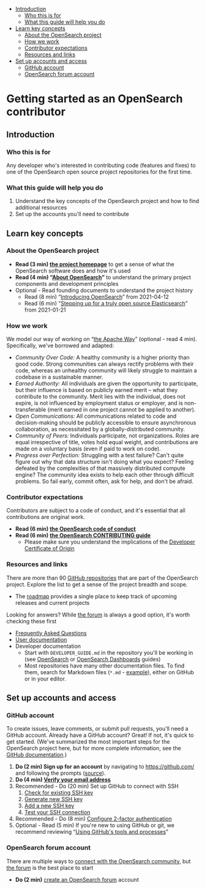 - [Introduction](#introduction)
  - [Who this is for](#who-this-is-for)
  - [What this guide will help you do](#what-this-guide-will-help-you-do)
- [Learn key concepts](#learn-key-concepts)
  - [About the OpenSearch project](#about-the-opensearch-project)
  - [How we work](#how-we-work)
  - [Contributor expectations](#contributor-expectations)
  - [Resources and links](#resources-and-links)
- [Set up accounts and access](#set-up-accounts-and-access)
  - [GitHub account](#github-account)
  - [OpenSearch forum account](#opensearch-forum-account)

# Getting started as an OpenSearch contributor

## Introduction

### Who this is for

Any developer who's interested in contributing code (features and fixes) to one of the OpenSearch open source project repositories for the first time.

### What this guide will help you do

1. Understand the key concepts of the OpenSearch project and how to find additional resources
2. Set up the accounts you'll need to contribute

## Learn key concepts

### About the OpenSearch project

- **Read (3 min) [the project homepage](https://opensearch.org/)** to get a sense of what the OpenSearch software does and how it's used
- **Read (4 min) “[About OpenSearch](https://opensearch.org/about.html)”** to understand the primary project components and development principles
- Optional - Read founding documents to understand the project history
  - Read (8 min) “[Introducing OpenSearch](https://aws.amazon.com/blogs/opensource/introducing-opensearch/)” from 2021-04-12
  - Read (6 min) “[Stepping up for a truly open source Elasticsearch](https://aws.amazon.com/blogs/opensource/stepping-up-for-a-truly-open-source-elasticsearch/)” from 2021-01-21

### How we work

We model our way of working on “[the Apache Way](https://apache.org/theapacheway)” (optional - read 4 min). Specifically, we've borrowed and adapted:

- *Community Over Code:* A healthy community is a higher priority than good code. Strong communities can always rectify problems with their code, whereas an unhealthy community will likely struggle to maintain a codebase in a sustainable manner.
- *Earned Authority:* All individuals are given the opportunity to participate, but their influence is based on publicly earned merit – what they contribute to the community. Merit lies with the individual, does not expire, is not influenced by employment status or employer, and is non-transferable (merit earned in one project cannot be applied to another).
- *Open Communications:* All communications related to code and decision-making should be publicly accessible to ensure asynchronous collaboration, as necessitated by a globally-distributed community.
- *Community of Peers:* Individuals participate, not organizations. Roles are equal irrespective of title, votes hold equal weight, and contributions are made on a voluntary basis (even if paid to work on code).
- *Progress over Perfection:* Struggling with a test failure? Can't quite figure out why that data structure isn't doing what you expect? Feeling defeated by the complexities of that massively distributed compute engine? The community idea exists to help each other through difficult problems. So fail early, commit often, ask for help, and don't be afraid.

### Contributor expectations

Contributors are subject to a code of conduct, and it's essential that all contributions are original work.

- **Read (6 min) [the OpenSearch code of conduct](https://opensearch.org/codeofconduct.html)**
- **Read (6 min) [the OpenSearch CONTRIBUTING guide](https://github.com/opensearch-project/.github/blob/main/CONTRIBUTING.md)**
  - Please make sure you understand the implications of the [Developer Certificate of Origin](https://github.com/opensearch-project/.github/blob/main/CONTRIBUTING.md#developer-certificate-of-origin)

### Resources and links

There are more than 90 [GitHub repositories](https://github.com/orgs/opensearch-project/repositories?q=&type=public&language=&sort=) that are part of the OpenSearch project. Explore the list to get a sense of the project breadth and scope.

- The [roadmap](https://github.com/orgs/opensearch-project/projects/1) provides a single place to keep track of upcoming releases and current projects

Looking for answers? While [the forum](https://forum.opensearch.org/) is always a good option, it's worth checking these first

- [Frequently Asked Questions](https://opensearch.org/faq)
- [User documentation](https://opensearch.org/docs/latest/)
- Developer documentation
  - Start with `DEVELOPER_GUIDE.md` in the repository you'll be working in (see [OpenSearch](https://github.com/opensearch-project/OpenSearch/blob/main/DEVELOPER_GUIDE.md) or [OpenSearch Dashboards](https://github.com/opensearch-project/OpenSearch-Dashboards/blob/main/DEVELOPER_GUIDE.md) guides)
  - Most repositories have many other documentation files. To find them, search for Markdown files (`*.md` - [example](https://github.com/search?q=repo%3Aopensearch-project%2FOpenSearch-Dashboards+language%3AMarkdown&type=code&l=Markdown)), either on GitHub or in your editor.

## Set up accounts and access

### GitHub account

To create issues, leave comments, or submit pull requests, you'll need a GitHub account. Already have a GitHub account? Great! If not, it's quick to get started. (We've summarized the most important steps for the OpenSearch project here, but for more complete information, see the [GitHub documentation](https://docs.github.com/en/get-started/onboarding/getting-started-with-your-github-account).)

1. **Do (2 min) Sign up for an account** by navigating to https://github.com/ and following the prompts ([source](https://docs.github.com/en/get-started/onboarding/getting-started-with-your-github-account#1-creating-an-account)).
2. **Do (4 min) [Verify your email address](https://docs.github.com/en/get-started/signing-up-for-github/verifying-your-email-address)**
3. Recommended - Do (20 min) Set up GitHub to connect with SSH
    1. [Check for existing SSH key](https://docs.github.com/en/authentication/connecting-to-github-with-ssh/checking-for-existing-ssh-keys)
    2. [Generate new SSH key](https://docs.github.com/en/authentication/connecting-to-github-with-ssh/generating-a-new-ssh-key-and-adding-it-to-the-ssh-agent)
    3. [Add a new SSH key](https://docs.github.com/en/authentication/connecting-to-github-with-ssh/adding-a-new-ssh-key-to-your-github-account)
    4. [Test your SSH connection](https://docs.github.com/en/authentication/connecting-to-github-with-ssh/testing-your-ssh-connection)
4. Recommended - Do (8 min) [Configure 2-factor authentication](https://docs.github.com/en/authentication/securing-your-account-with-two-factor-authentication-2fa/configuring-two-factor-authentication)
5. Optional - Read (5 min) If you're new to using GitHub or git, we recommend reviewing “[Using GitHub's tools and processes](https://docs.github.com/en/get-started/onboarding/getting-started-with-your-github-account#part-2-using-githubs-tools-and-processes)”

### OpenSearch forum account

There are multiple ways to [connect with the OpenSearch community](https://opensearch.org/connect.html), but [the forum](https://forum.opensearch.org/) is the best place to start

- **Do (2 min)** [create an OpenSearch forum](https://forum.opensearch.org/) account
